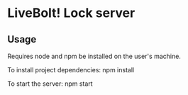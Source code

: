 # LiveBolt! Lock server

## Usage
Requires node and npm be installed on the user's machine.

To install project dependencies:
    npm install

To start the server:
    npm start
